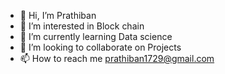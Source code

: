 - 👋 Hi, I’m Prathiban
- 👀 I’m interested in Block chain
- 🌱 I’m currently learning Data science
- 💞️ I’m looking to collaborate on Projects
- 📫 How to reach me prathiban1729@gmail.com

<!---
pattu1729/pattu1729 is a ✨ special ✨ repository because its `README.md` (this file) appears on your GitHub profile.
You can click the Preview link to take a look at your changes.
--->
